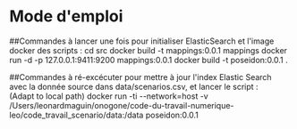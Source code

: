 

Mode d'emploi 
========================

##Commandes à lancer une fois pour initialiser ElasticSearch et l'image docker des scripts :
cd src
docker build -t mappings:0.0.1 mappings
docker run -d -p 127.0.0.1:9411:9200 mappings:0.0.1
docker build -t poseidon:0.0.1 .

##Commandes à ré-excécuter pour mettre à jour l'index Elastic Search avec la donnée source dans data/scenarios.csv, et lancer le script :  
(Adapt to local path)
docker run -ti --network=host -v /Users/leonardmaguin/onogone/code-du-travail-numerique-leo/code_travail_scenario/data:/data poseidon:0.0.1